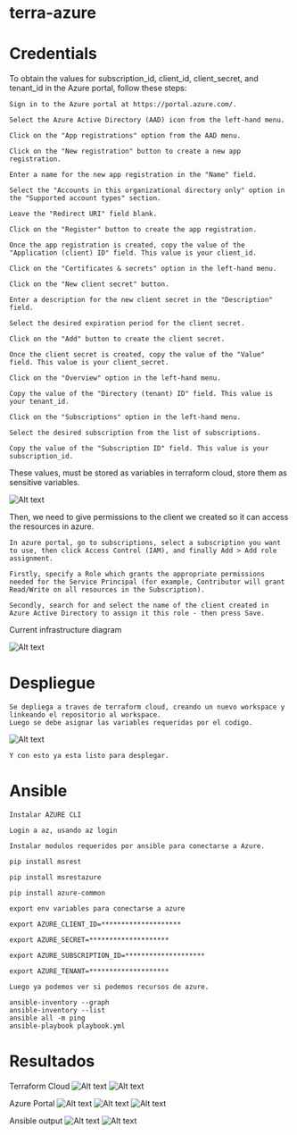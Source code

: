 # terra-azure

# Credentials
To obtain the values for subscription_id, client_id, client_secret, and tenant_id in the Azure portal, follow these steps:
```
Sign in to the Azure portal at https://portal.azure.com/.

Select the Azure Active Directory (AAD) icon from the left-hand menu.

Click on the "App registrations" option from the AAD menu.

Click on the "New registration" button to create a new app registration.

Enter a name for the new app registration in the "Name" field.

Select the "Accounts in this organizational directory only" option in the "Supported account types" section.

Leave the "Redirect URI" field blank.

Click on the "Register" button to create the app registration.

Once the app registration is created, copy the value of the "Application (client) ID" field. This value is your client_id.

Click on the "Certificates & secrets" option in the left-hand menu.

Click on the "New client secret" button.

Enter a description for the new client secret in the "Description" field.

Select the desired expiration period for the client secret.

Click on the "Add" button to create the client secret.

Once the client secret is created, copy the value of the "Value" field. This value is your client_secret.

Click on the "Overview" option in the left-hand menu.

Copy the value of the "Directory (tenant) ID" field. This value is your tenant_id.

Click on the "Subscriptions" option in the left-hand menu.

Select the desired subscription from the list of subscriptions.

Copy the value of the "Subscription ID" field. This value is your subscription_id.
```
These values, must be stored as variables in terraform cloud, store them as sensitive variables.

![Alt text](https://github.com/Jiolloker/terra-azure/blob/master/img/variables.JPG)

Then, we need to give permissions to the client we created so it can access the resources in azure.
```
In azure portal, go to subscriptions, select a subscription you want to use, then click Access Control (IAM), and finally Add > Add role assignment.

Firstly, specify a Role which grants the appropriate permissions needed for the Service Principal (for example, Contributor will grant Read/Write on all resources in the Subscription). 

Secondly, search for and select the name of the client created in Azure Active Directory to assign it this role - then press Save.
```



Current infrastructure diagram

![Alt text](https://github.com/Jiolloker/terra-azure/blob/master/img/azure%20diagram.JPG)


# Despliegue
```
Se depliega a traves de terraform cloud, creando un nuevo workspace y linkeando el repositorio al workspace.
Luego se debe asignar las variables requeridas por el codigo.
```

![Alt text](https://github.com/Jiolloker/terra-azure/blob/master/img/variables2.JPG)


```
Y con esto ya esta listo para desplegar.
```
# Ansible
```
Instalar AZURE CLI 

Login a az, usando az login

Instalar modulos requeridos por ansible para conectarse a Azure.

pip install msrest

pip install msrestazure

pip install azure-common

export env variables para conectarse a azure

export AZURE_CLIENT_ID=********************

export AZURE_SECRET=********************

export AZURE_SUBSCRIPTION_ID=********************

export AZURE_TENANT=********************

Luego ya podemos ver si podemos recursos de azure.

ansible-inventory --graph
ansible-inventory --list
ansible all -m ping
ansible-playbook playbook.yml
```

# Resultados
Terraform Cloud
![Alt text](https://github.com/Jiolloker/terra-azure/blob/master/img/terraform%20cloud%20deploy1.JPG)
![Alt text](https://github.com/Jiolloker/terra-azure/blob/master/img/terraform%20cloud%20deploy2.JPG)


Azure Portal
![Alt text](https://github.com/Jiolloker/terra-azure/blob/master/img/azure%20rg%20confirm.JPG)
![Alt text](https://github.com/Jiolloker/terra-azure/blob/master/img/1.jpg)
![Alt text](https://github.com/Jiolloker/terra-azure/blob/master/img/2.JPG)

Ansible output
![Alt text](https://github.com/Jiolloker/terra-azure/blob/master/img/ping.JPG)
![Alt text](https://github.com/Jiolloker/terra-azure/blob/master/img/playbook.JPG)

